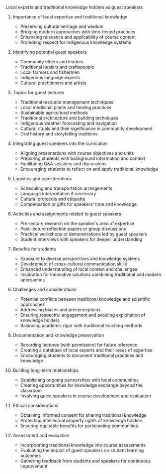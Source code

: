 Local experts and traditional knowledge holders as guest speakers

1. Importance of local expertise and traditional knowledge
   - Preserving cultural heritage and wisdom
   - Bridging modern approaches with time-tested practices
   - Enhancing relevance and applicability of course content
   - Promoting respect for indigenous knowledge systems

2. Identifying potential guest speakers
   - Community elders and leaders
   - Traditional healers and craftspeople
   - Local farmers and fishermen
   - Indigenous language experts
   - Cultural practitioners and artists

3. Topics for guest lectures
   - Traditional resource management techniques
   - Local medicinal plants and healing practices
   - Sustainable agricultural methods
   - Traditional architecture and building techniques
   - Indigenous weather forecasting and navigation
   - Cultural rituals and their significance in community development
   - Oral history and storytelling traditions

4. Integrating guest speakers into the curriculum
   - Aligning presentations with course objectives and units
   - Preparing students with background information and context
   - Facilitating Q&A sessions and discussions
   - Encouraging students to reflect on and apply traditional knowledge

5. Logistics and considerations
   - Scheduling and transportation arrangements
   - Language interpretation if necessary
   - Cultural protocols and etiquette
   - Compensation or gifts for speakers' time and knowledge

6. Activities and assignments related to guest speakers
   - Pre-lecture research on the speaker's area of expertise
   - Post-lecture reflection papers or group discussions
   - Practical workshops or demonstrations led by guest speakers
   - Student interviews with speakers for deeper understanding

7. Benefits for students
   - Exposure to diverse perspectives and knowledge systems
   - Development of cross-cultural communication skills
   - Enhanced understanding of local context and challenges
   - Inspiration for innovative solutions combining traditional and modern approaches

8. Challenges and considerations
   - Potential conflicts between traditional knowledge and scientific approaches
   - Addressing biases and preconceptions
   - Ensuring respectful engagement and avoiding exploitation of knowledge holders
   - Balancing academic rigor with traditional teaching methods

9. Documentation and knowledge preservation
   - Recording lectures (with permission) for future reference
   - Creating a database of local experts and their areas of expertise
   - Encouraging students to document traditional practices and knowledge

10. Building long-term relationships
    - Establishing ongoing partnerships with local communities
    - Creating opportunities for knowledge exchange beyond the classroom
    - Involving guest speakers in course development and evaluation

11. Ethical considerations
    - Obtaining informed consent for sharing traditional knowledge
    - Protecting intellectual property rights of knowledge holders
    - Ensuring equitable benefits for participating communities

12. Assessment and evaluation
    - Incorporating traditional knowledge into course assessments
    - Evaluating the impact of guest speakers on student learning outcomes
    - Gathering feedback from students and speakers for continuous improvement